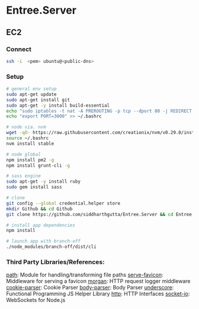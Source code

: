 # Entree.Server

## EC2

### Connect
```bash
ssh -i  <pem> ubuntu@<public-dns>
```

### Setup
```bash
# general env setup
sudo apt-get update
sudo apt-get install git
sudo apt-get -y install build-essential
echo "sudo iptables -t nat -A PREROUTING -p tcp --dport 80 -j REDIRECT --to-ports 3000" >> ~/.bashrc
echo "export PORT=3000" >> ~/.bashrc

# node via. nvm
wget -qO- https://raw.githubusercontent.com/creationix/nvm/v0.29.0/install.sh | bash
source ~/.bashrc
nvm install stable

# node global
npm install pm2 -g
npm install grunt-cli -g

# sass engine
sudo apt-get -y install ruby
sudo gem install sass

# clone
git config --global credential.helper store
mkdir Github && cd Github
git clone https://github.com/siddharthgutta/Entree.Server && cd Entree.Server

# install app dependencies
npm install

# launch app with branch-off
./node_modules/branch-off/dist/cli
```

### Third Party Libraries/References:

[path](https://nodejs.org/api/path.html): Module for handling/transforming file paths
[serve-favicon](https://github.com/expressjs/serve-favicon): Middleware for serving a favicon
[morgan](https://github.com/expressjs/morgan): HTTP request logger middleware
[cookie-parser](https://github.com/expressjs/cookie-parser): Cookie Parser
[body-parser](https://github.com/expressjs/body-parser): Body Parser
[underscore](http://underscorejs.org/): Functional Programming JS Helper Library 
[http](https://nodejs.org/api/http.html): HTTP Interfaces
[socket-io](http://socket.io/docs/): WebSockets for Node.js